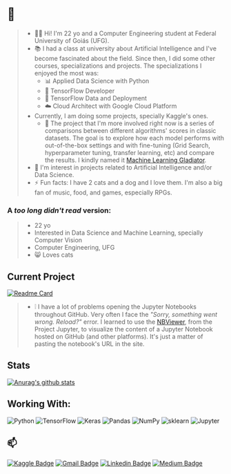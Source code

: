 # :wave:

> - 👨‍💻 Hi! I'm 22 yo and a Computer Engineering student at Federal University of Goiás (UFG).
> - :books: I had a class at university about Artificial Intelligence and I've become fascinated about the field. Since then, I did some other courses, specializations and projects. The specializations I enjoyed the most was:
>   - :bar_chart: Applied Data Science with Python
>   -  🧠 TensorFlow Developer
>   -  🧠 TensorFlow Data and Deployment
>   - :cloud: Cloud Architect with Google Cloud Platform
> - Currently, I am doing some projects, specially Kaggle's ones.
>   - 🤺 The project that I'm more involved right now is a series of comparisons between different algorithms' scores in classic datasets. The goal is to explore how each model performs with out-of-the-box settings and with fine-tuning (Grid Search, hyperparameter tuning, transfer learning, etc) and compare the results. I kindly named it [Machine Learning Gladiator](https://github.com/pedrohortencio/machine-learning-gladiator).
> - :dancers: I'm interest in projects related to Artificial Intelligence and/or Data Science. 
> - ⚡ Fun facts: I have 2 cats and a dog and I love them. I'm also a big fan of music, food, and games, especially RPGs.


### A *too long didn't read* version:
> * 22 yo
> * Interested in Data Science and Machine Learning, specially Computer Vision
> * Computer Engineering, UFG
> * :smile_cat: Loves cats 

## Current Project
[![Readme Card](https://github-readme-stats.vercel.app/api/pin/?username=pedrohortencio&repo=machine-learning-gladiator&theme=prussian)](https://github.com/pedrohortencio/machine-learning-gladiator)

> - :grey_exclamation: I have a lot of problems opening the Jupyter Notebooks throughout GitHub. Very often I face the _"Sorry, something went wrong. Reload?"_ error. I learned to use the [NBViewer](https://nbviewer.jupyter.org/), from the Project Jupyter, to visualize the content of a Jupyter Notebook hosted on GitHub (and other platforms). It's just a matter of pasting the notebook's URL in the site.

## Stats

[![Anurag's github stats](https://github-readme-stats.vercel.app/api?username=pedrohortencio&show_icons=true&theme=prussian&count_private=true&hide=prs,issues,contribs)](https://github.com/anuraghazra/github-readme-stats) 

## Working With:
<img alt="Python" src="https://img.shields.io/badge/python%20-%2314354C.svg?&style=for-the-badge&logo=python&logoColor=white"/>  <img alt="TensorFlow" src="https://img.shields.io/badge/TensorFlow%20-%23FF6F00.svg?&style=for-the-badge&logo=TensorFlow&logoColor=white" />  <img alt="Keras" src="https://img.shields.io/badge/Keras%20-%23D00000.svg?&style=for-the-badge&logo=Keras&logoColor=white"/>  <img alt="Pandas" src="https://img.shields.io/badge/pandas%20-%23150458.svg?&style=for-the-badge&logo=pandas&logoColor=white" />  <img alt="NumPy" src="https://img.shields.io/badge/numpy%20-%23013243.svg?&style=for-the-badge&logo=numpy&logoColor=white" />  <img alt="sklearn" src="https://img.shields.io/badge/scikit-learn.svg?&style=for-the-badge&logo=scikit-learn&logoColor=white" />
<img alt="Jupyter" src="https://img.shields.io/badge/Jupyter%20-%23F37626.svg?&style=for-the-badge&logo=Jupyter&logoColor=white" />


## 📫 

[![Kaggle Badge](https://img.shields.io/badge/-Kaggle-blue?style=flat-square&logo=Kaggle&link=https://www.kaggle.com/pedrohortencio)](https://www.kaggle.com/pedrohortencio)    [![Gmail Badge](https://img.shields.io/badge/-pedrohortenciohmr@gmail.com-c14438?style=flat-square&logo=Gmail&logoColor=white&link=mailto:pedrohortenciohmr@gmail.com)](mailto:pedrohortenciohmr@gmail.com)       [![Linkedin Badge](https://img.shields.io/badge/-PedroHortencio-blue?style=flat-square&logo=Linkedin&logoColor=white&link=https://www.linkedin.com/in/pedro-hort%C3%AAncio-70647a16a/)](https://www.linkedin.com/in/pedro-hort%C3%AAncio-70647a16a/)    [![Medium Badge](https://img.shields.io/badge/-pedrohortenciohmr-black?style=flat-square&logo=Medium&logoColor=white&link=https://medium.com/@pedrohortenciohmr)](https://medium.com/@pedrohortenciohmr) 

<!--
**pedrohortencio/pedrohortencio** is a ✨ _special_ ✨ repository because its `README.md` (this file) appears on your GitHub profile.

Here are some ideas to get you started:

- 🔭 I’m currently working on ...
- 🌱 I’m currently learning ...
- 👯 I’m looking to collaborate on ...
- 🤔 I’m looking for help with ...
- 💬 Ask me about ...
- 📫 How to reach me: ...
- 😄 Pronouns: ...
- ⚡ Fun fact: ...
-->
